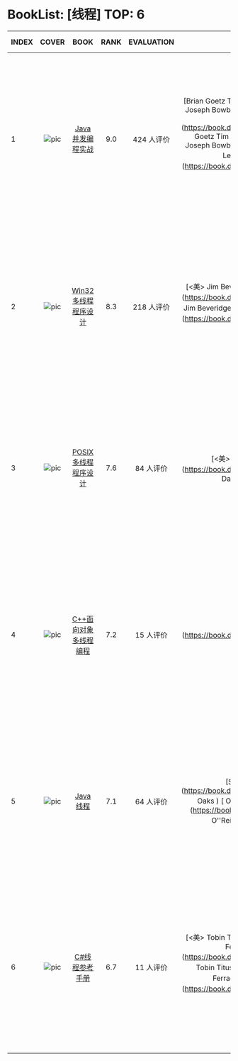 # BookList: [线程]	TOP: 6
|INDEX|COVER|BOOK|RANK|EVALUATION|AUTHOR|BRIEF|PUBLISH-COMPANY|PUBLISH-DATE|PRICE|ID|
|------|:------:|:------:|:------:|:------:|:------:|:------:|:------:|:------:|:------:|------:|
|1|![pic](https://img3.doubanio.com/mpic/s7663093.jpg)|[Java并发编程实战](https://book.douban.com/subject/10484692/)|9.0|424 人评价| [Brian Goetz Tim Peierls Joshua Bloch Joseph Bowbeer David Holmes Doug Lea ](https://book.douban.com/search/Brian Goetz Tim Peierls Joshua Bloch Joseph Bowbeer David Holmes Doug Lea )	 [ 童云兰 ](https://book.douban.com/search/ 童云兰 )	|本书深入浅出地介绍了Java线程和并发，是一本完美的Java并发参考手册。书中从并发性和线程安全性的基本概念出发，介绍了如何使用类库提供的基本并发构建块，用...| 机械工业出版社华章公司 | 2012-2 |￥69.00|104846919|
|2|![pic](https://img3.doubanio.com/mpic/s1483484.jpg)|[Win32多线程程序设计](https://book.douban.com/subject/1231702/)|8.3|218 人评价| [<美> Jim Beveridge Robert Wiener ](https://book.douban.com/search/<美> Jim Beveridge Robert Wiener )	 [ 侯捷 ](https://book.douban.com/search/ 侯捷 )	|《Win32多线程程序设计》全书共分三篇。第一篇包括线程的启动和结束、核心对象、激发和未激发状态的意义、同步机制及其用途；第二篇介绍C runtime函数库...| 华中科技大学出版社 | 2002-1 |￥59.80|12317019|
|3|![pic](https://img3.doubanio.com/mpic/s1483836.jpg)|[POSIX多线程程序设计](https://book.douban.com/subject/1236825/)|7.6|84 人评价| [<美> David R.Buten ](https://book.douban.com/search/<美> David R.Buten )	|内容提要    本书深入描述了IEEE的开放系统接口标准-POSIX线程，通常称为Pthreads标准。本书首先解释了线程的基本概念，包括异步编程、线程...| 中国电力出版社 | 2003-1 |￥39.00|12368249|
|4|![pic](https://img3.doubanio.com/mpic/s25793453.jpg)|[C++面向对象多线程编程](https://book.douban.com/subject/1243741/)|7.2|15 人评价| [](https://book.douban.com/search/)	 [ 周良忠 ](https://book.douban.com/search/ 周良忠 )	|《C++面向对象多线程编程》共分13章，全面讲解构建多线程架构与增量多线程编程技术。第1章介绍了用于构建面向对象程序的不同类型C++组件，以及如何使用这些组...| 人民邮电出版社 | 2003-4 |￥68.00|12437409|
|5|![pic](https://img1.doubanio.com/mpic/s10030589.jpg)|[Java线程](https://book.douban.com/subject/1768767/)|7.1|64 人评价| [Scott Oaks ](https://book.douban.com/search/Scott Oaks )	 [ O&#39;&#39;Reilly Taiwan公司 ](https://book.douban.com/search/ O&#39;&#39;Reilly Taiwan公司 )	|本书第三版已经过完整的扩编与修订。本书完整收录了来自java．util．concurrent的并发功能。新的章节涵盖thread的性能、在Swing中使用t...| 东南大学出版社 | 2006-3-1 |￥39.00|17687669|
|6|![pic](https://img3.doubanio.com/mpic/s1326916.jpg)|[C#线程参考手册](https://book.douban.com/subject/1141299/)|6.7|11 人评价| [<美> Tobin Titus <美> Fabio Claudio Ferracchiati ](https://book.douban.com/search/<美> Tobin Titus <美> Fabio Claudio Ferracchiati )	 [ 王敏 ](https://book.douban.com/search/ 王敏 )	|书自上而下地介绍了.NET执行C#代码的方法。首先描述了Windows线程的定义，它们与.NET进程、应用程序域的关系以及线程之间的关系。讨论了线程的调度（...| 清华大学出版社 | 2003-11-1 |￥33.00|11412989|
